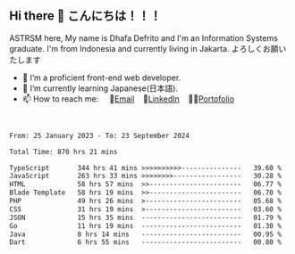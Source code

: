 ## Hi there 👋 こんにちは！！！
ASTRSM here, My name is Dhafa Defrito and I'm an Information Systems graduate. I'm from Indonesia and currently living in Jakarta. よろしくお願いたします

- 🔭 I’m a proficient front-end web developer.
- 🌱 I’m currently learning Japanese(日本語).
- 📫 How to reach me: &nbsp;&nbsp;&nbsp;&nbsp;📧[Email](ddefrito@gmail.com)&nbsp;&nbsp;&nbsp;&nbsp;💼[LinkedIn](https://www.linkedin.com/in/dhafa-defrita-rama-yudistira-9357a9229/)&nbsp;&nbsp;&nbsp;&nbsp;👨‍🎨[Portofolio](https://ddefrito.vercel.app/)
<br>
<!-- <p align="left">
<a href="https://github.com/ASTRSM">
  <img height="180em" src="https://github-readme-stats-eight-theta.vercel.app/api?username=ASTRSM&show_icons=true&theme=dracula&include_all_commits=true&count_private=true"/>
  <img height="180em" src="https://github-readme-stats-eight-theta.vercel.app/api/top-langs/?username=ASTRSM&layout=compact&langs_count=8&theme=dracula"/>
</a>
</p> -->

<!--START_SECTION:waka-->

```txt
From: 25 January 2023 - To: 23 September 2024

Total Time: 870 hrs 21 mins

TypeScript       344 hrs 41 mins >>>>>>>>>>---------------   39.60 %
JavaScript       263 hrs 33 mins >>>>>>>>-----------------   30.28 %
HTML             58 hrs 57 mins  >>-----------------------   06.77 %
Blade Template   58 hrs 19 mins  >>-----------------------   06.70 %
PHP              49 hrs 26 mins  >------------------------   05.68 %
CSS              31 hrs 19 mins  >------------------------   03.60 %
JSON             15 hrs 35 mins  -------------------------   01.79 %
Go               11 hrs 19 mins  -------------------------   01.30 %
Java             8 hrs 14 mins   -------------------------   00.95 %
Dart             6 hrs 55 mins   -------------------------   00.80 %
```

<!--END_SECTION:waka-->
